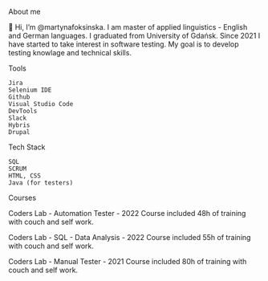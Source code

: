 About me

👋 Hi, I’m @martynafoksinska. I am master of applied linguistics - English and German languages. I graduated from University of Gdańsk. Since 2021 I have started to take interest in software testing. My goal is to develop testing knowlage and technical skills.

Tools

    Jira
    Selenium IDE
    Github
    Visual Studio Code
    DevTools
    Slack
    Hybris
    Drupal   
   
Tech Stack
   
    SQL   
    SCRUM
    HTML, CSS
    Java (for testers)
   
Courses

Coders Lab - Automation Tester - 2022
      Course included 48h of training with couch and self work.
        

Coders Lab - SQL - Data Analysis - 2022
      Course included 55h of training with couch and self work.
        

Coders Lab - Manual Tester - 2021
      Course included 80h of training with couch and self work.
